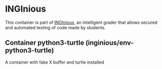INGInious
=========

This container is part of [INGInious](https://github.com/UCL-INGI/INGInious), an intelligent grader that allows secured and automated testing of code made by students.

Container python3-turtle (inginious/env-python3-turtle)
--------------------------------------------------------

A container with fake X buffer and turtle installed
